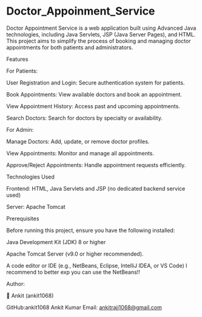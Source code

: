 # Doctor_Appoinment_Service
Doctor Appointment Service is a web application built using Advanced Java technologies, including Java Servlets, JSP (Java Server Pages), and HTML. This project aims to simplify the process of booking and managing doctor appointments for both patients and administrators.

Features

For Patients:

User Registration and Login: Secure authentication system for patients.

Book Appointments: View available doctors and book an appointment.

View Appointment History: Access past and upcoming appointments.

Search Doctors: Search for doctors by specialty or availability.

For Admin:

Manage Doctors: Add, update, or remove doctor profiles.

View Appointments: Monitor and manage all appointments.

Approve/Reject Appointments: Handle appointment requests efficiently.

Technologies Used

Frontend: HTML,  Java Servlets and JSP (no dedicated backend service used)

Server: Apache Tomcat

Prerequisites

Before running this project, ensure you have the following installed:

Java Development Kit (JDK) 8 or higher

Apache Tomcat Server (v9.0 or higher recommended).

A code editor or IDE (e.g., NetBeans, Eclipse, IntelliJ IDEA, or VS Code)
I recommend to better exp you can use the NetBeans!!


Author:

👤 Ankit (ankit1068)

GitHub:ankit1068
Ankit Kumar
Email: ankitrajj1068@gmail.com
